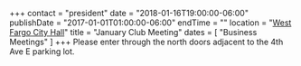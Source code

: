 +++
contact = "president"
date = "2018-01-16T19:00:00-06:00"
publishDate = "2017-01-01T01:00:00-06:00"
endTime = ""
location = "[West Fargo City Hall](/places/west-fargo-city-hall/)"
title = "January Club Meeting"
dates = [ "Business Meetings" ]
+++
Please enter through the north
doors adjacent to the 4th Ave E parking lot.

